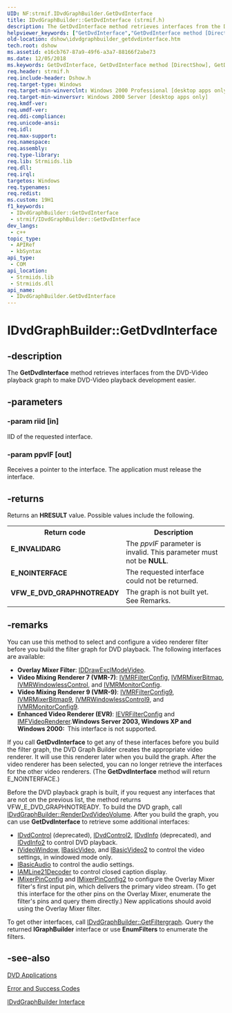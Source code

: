 ```yaml
---
UID: NF:strmif.IDvdGraphBuilder.GetDvdInterface
title: IDvdGraphBuilder::GetDvdInterface (strmif.h)
description: The GetDvdInterface method retrieves interfaces from the DVD-Video playback graph to make DVD-Video playback development easier.
helpviewer_keywords: ["GetDvdInterface","GetDvdInterface method [DirectShow]","GetDvdInterface method [DirectShow]","IDvdGraphBuilder interface","IDvdGraphBuilder interface [DirectShow]","GetDvdInterface method","IDvdGraphBuilder.GetDvdInterface","IDvdGraphBuilder::GetDvdInterface","IDvdGraphBuilderGetDvdInterface","dshow.idvdgraphbuilder_getdvdinterface","strmif/IDvdGraphBuilder::GetDvdInterface"]
old-location: dshow\idvdgraphbuilder_getdvdinterface.htm
tech.root: dshow
ms.assetid: e16cb767-87a9-49f6-a3a7-88166f2abe73
ms.date: 12/05/2018
ms.keywords: GetDvdInterface, GetDvdInterface method [DirectShow], GetDvdInterface method [DirectShow],IDvdGraphBuilder interface, IDvdGraphBuilder interface [DirectShow],GetDvdInterface method, IDvdGraphBuilder.GetDvdInterface, IDvdGraphBuilder::GetDvdInterface, IDvdGraphBuilderGetDvdInterface, dshow.idvdgraphbuilder_getdvdinterface, strmif/IDvdGraphBuilder::GetDvdInterface
req.header: strmif.h
req.include-header: Dshow.h
req.target-type: Windows
req.target-min-winverclnt: Windows 2000 Professional [desktop apps only]
req.target-min-winversvr: Windows 2000 Server [desktop apps only]
req.kmdf-ver: 
req.umdf-ver: 
req.ddi-compliance: 
req.unicode-ansi: 
req.idl: 
req.max-support: 
req.namespace: 
req.assembly: 
req.type-library: 
req.lib: Strmiids.lib
req.dll: 
req.irql: 
targetos: Windows
req.typenames: 
req.redist: 
ms.custom: 19H1
f1_keywords:
 - IDvdGraphBuilder::GetDvdInterface
 - strmif/IDvdGraphBuilder::GetDvdInterface
dev_langs:
 - c++
topic_type:
 - APIRef
 - kbSyntax
api_type:
 - COM
api_location:
 - Strmiids.lib
 - Strmiids.dll
api_name:
 - IDvdGraphBuilder.GetDvdInterface
---
```


# IDvdGraphBuilder::GetDvdInterface


## -description

The <b>GetDvdInterface</b> method retrieves interfaces from the DVD-Video playback graph to make DVD-Video playback development easier.

## -parameters

### -param riid [in]

IID of the requested interface.

### -param ppvIF [out]

Receives a pointer to the interface. The application must release the interface.

## -returns

Returns an <b>HRESULT</b> value. Possible values include the following.

<table>
<tr>
<th>Return code</th>
<th>Description</th>
</tr>
<tr>
<td width="40%">
<dl>
<dt><b>E_INVALIDARG</b></dt>
</dl>
</td>
<td width="60%">
The <i>ppvIF</i> parameter is invalid. This parameter must not be <b>NULL</b>.

</td>
</tr>
<tr>
<td width="40%">
<dl>
<dt><b>E_NOINTERFACE</b></dt>
</dl>
</td>
<td width="60%">
The requested interface could not be returned.

</td>
</tr>
<tr>
<td width="40%">
<dl>
<dt><b>VFW_E_DVD_GRAPHNOTREADY</b></dt>
</dl>
</td>
<td width="60%">
The graph is not built yet. See Remarks.

</td>
</tr>
</table>

## -remarks

You can use this method to select and configure a video renderer filter before you build the filter graph for DVD playback. The following interfaces are available:

<ul>
<li><b>Overlay Mixer Filter</b>: <a href="/windows/desktop/api/strmif/nn-strmif-iddrawexclmodevideo">IDDrawExclModeVideo</a>.</li>
<li><b>Video Mixing Renderer 7 (VMR-7)</b>: <a href="/windows/desktop/api/strmif/nn-strmif-ivmrfilterconfig">IVMRFilterConfig</a>, <a href="/windows/desktop/api/strmif/nn-strmif-ivmrmixerbitmap">IVMRMixerBitmap</a>, <a href="/windows/desktop/api/strmif/nn-strmif-ivmrwindowlesscontrol">IVMRWindowlessControl</a>, and <a href="/windows/desktop/api/strmif/nn-strmif-ivmrmonitorconfig">IVMRMonitorConfig</a>.</li>
<li><b>Video Mixing Renderer 9 (VMR-9)</b>: <a href="/windows/desktop/api/vmr9/nn-vmr9-ivmrfilterconfig9">IVMRFilterConfig9</a>, <a href="/windows/desktop/api/vmr9/nn-vmr9-ivmrmixerbitmap9">IVMRMixerBitmap9</a>, <a href="/previous-versions/ms787155(v=vs.85)">IVMRWindowlessControl9</a>, and <a href="/windows/desktop/api/vmr9/nn-vmr9-ivmrmonitorconfig9">IVMRMonitorConfig9</a>.</li>
<li><b>Enhanced Video Renderer (EVR)</b>: <a href="/windows/desktop/api/evr/nn-evr-ievrfilterconfig">IEVRFilterConfig</a> and <a href="/windows/desktop/api/evr/nn-evr-imfvideorenderer">IMFVideoRenderer</a>.<b>Windows Server 2003, Windows XP and Windows 2000:  </b>This interface is not supported.

</li>
</ul>
If you call <b>GetDvdInterface</b> to get any of these interfaces before you build the filter graph, the DVD Graph Builder creates the appropriate video renderer. It will use this renderer later when you build the graph. After the video renderer has been selected, you can no longer retrieve the interfaces for the other video renderers. (The <b>GetDvdInterface</b> method will return E_NOINTERFACE.)

Before the DVD playback graph is built, if you request any interfaces that are not on the previous list, the method returns VFW_E_DVD_GRAPHNOTREADY. To build the DVD graph, call <a href="/windows/desktop/api/strmif/nf-strmif-idvdgraphbuilder-renderdvdvideovolume">IDvdGraphBuilder::RenderDvdVideoVolume</a>. After you build the graph, you can use <b>GetDvdInterface</b> to retrieve some additional interfaces:

<ul>
<li>
<a href="/windows/desktop/api/strmif/nn-strmif-idvdcontrol">IDvdControl</a> (deprecated), <a href="/windows/desktop/api/strmif/nn-strmif-idvdcontrol2">IDvdControl2</a>, <a href="/windows/desktop/api/strmif/nn-strmif-idvdinfo">IDvdInfo</a> (deprecated), and <a href="/windows/desktop/api/strmif/nn-strmif-idvdinfo2">IDvdInfo2</a> to control DVD playback.</li>
<li>
<a href="/windows/desktop/api/control/nn-control-ivideowindow">IVideoWindow</a>, <a href="/windows/desktop/api/control/nn-control-ibasicvideo">IBasicVideo</a>, and <a href="/windows/desktop/api/control/nn-control-ibasicvideo2">IBasicVideo2</a> to control the video settings, in windowed mode only.</li>
<li>
<a href="/windows/desktop/api/control/nn-control-ibasicaudio">IBasicAudio</a> to control the audio settings.</li>
<li>
<a href="/windows/desktop/api/il21dec/nn-il21dec-iamline21decoder">IAMLine21Decoder</a> to control closed caption display.</li>
<li>
<a href="/windows/desktop/api/mpconfig/nn-mpconfig-imixerpinconfig">IMixerPinConfig</a> and <a href="/windows/desktop/api/mpconfig/nn-mpconfig-imixerpinconfig2">IMixerPinConfig2</a> to configure the Overlay Mixer filter's first input pin, which delivers the primary video stream. (To get this interface for the other pins on the Overlay Mixer, enumerate the filter's pins and query them directly.) New applications should avoid using the Overlay Mixer filter.</li>
</ul>
To get other interfaces, call <a href="/windows/desktop/api/strmif/nf-strmif-idvdgraphbuilder-getfiltergraph">IDvdGraphBuilder::GetFiltergraph</a>. Query the returned <b>IGraphBuilder</b> interface or use <b>EnumFilters</b> to enumerate the filters.

## -see-also

<a href="/windows/desktop/DirectShow/dvd-applications">DVD Applications</a>



<a href="/windows/desktop/DirectShow/error-and-success-codes">Error and Success Codes</a>



<a href="/windows/desktop/api/strmif/nn-strmif-idvdgraphbuilder">IDvdGraphBuilder Interface</a>